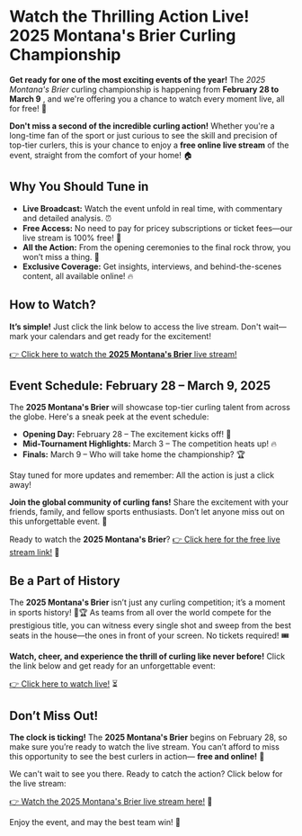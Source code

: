 # Watch the Thrilling Action Live! 2025 Montana's Brier Curling Championship

**Get ready for one of the most exciting events of the year!** The _2025 Montana's Brier_ curling championship is happening from **February 28 to March 9** , and we're offering you a chance to watch every moment live, all for free! 🌟

**Don't miss a second of the incredible curling action!** Whether you're a long-time fan of the sport or just curious to see the skill and precision of top-tier curlers, this is your chance to enjoy a **free online live stream** of the event, straight from the comfort of your home! 🏠

## Why You Should Tune in

- **Live Broadcast:** Watch the event unfold in real time, with commentary and detailed analysis. ⏰
- **Free Access:** No need to pay for pricey subscriptions or ticket fees—our live stream is 100% free! 🎉
- **All the Action:** From the opening ceremonies to the final rock throw, you won’t miss a thing. 🥌
- **Exclusive Coverage:** Get insights, interviews, and behind-the-scenes content, all available online! 🔥

## How to Watch?

**It’s simple!** Just click the link below to access the live stream. Don't wait—mark your calendars and get ready for the excitement!

[👉 Click here to watch the **2025 Montana's Brier** live stream!](https://tinyurl.com/livestreamfreeo?st=2025montanasbrier&si=gh)

## Event Schedule: February 28 – March 9, 2025

The **2025 Montana's Brier** will showcase top-tier curling talent from across the globe. Here's a sneak peek at the event schedule:

- **Opening Day:** February 28 – The excitement kicks off! 🎉
- **Mid-Tournament Highlights:** March 3 – The competition heats up! 🔥
- **Finals:** March 9 – Who will take home the championship? 🏆

Stay tuned for more updates and remember: All the action is just a click away!

**Join the global community of curling fans!** Share the excitement with your friends, family, and fellow sports enthusiasts. Don’t let anyone miss out on this unforgettable event. 🙌

Ready to watch the **2025 Montana's Brier**? [👉 Click here for the free live stream link!](https://tinyurl.com/livestreamfreeo?st=2025montanasbrier&si=gh) 🚨

## Be a Part of History

The **2025 Montana's Brier** isn’t just any curling competition; it’s a moment in sports history! 🥌🏆 As teams from all over the world compete for the prestigious title, you can witness every single shot and sweep from the best seats in the house—the ones in front of your screen. No tickets required! 🎟️

**Watch, cheer, and experience the thrill of curling like never before!** Click the link below and get ready for an unforgettable event:

[👉 Click here to watch live!](https://tinyurl.com/livestreamfreeo?st=2025montanasbrier&si=gh) ⏳

## Don’t Miss Out!

**The clock is ticking!** The **2025 Montana's Brier** begins on February 28, so make sure you’re ready to watch the live stream. You can’t afford to miss this opportunity to see the best curlers in action— **free and online!** 📅

We can't wait to see you there. Ready to catch the action? Click below for the live stream:

[👉 Watch the 2025 Montana's Brier live stream here!](https://tinyurl.com/livestreamfreeo?st=2025montanasbrier&si=gh) 🎥

Enjoy the event, and may the best team win! 💪
